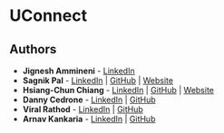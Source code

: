 # UConnect

## Authors
- **Jignesh Ammineni** - [LinkedIn](https://www.linkedin.com/in/jignesh-ammineni/)
- **Sagnik Pal** - [LinkedIn](https://www.linkedin.com/in/sagnikpal2004) | [GitHub](https://github.com/sagnikpal2004) | [Website](http://www-edlab.cs.umass.edu/~sagnikpal)
- **Hsiang-Chun Chiang** - [LinkedIn](www.linkedin.com/in/hsiang-chun-chiang) | [GitHub](https://github.com/hsiangchunch) | [Website](http://www-edlab.cs.umass.edu/~hsiangchunch)
- **Danny Cedrone** - [LinkedIn](https://www.linkedin.com/in/danny-cedrone-a14176202/) | [GitHub](https://github.com/dannycedrone)
- **Viral Rathod** - [LinkedIn](https://www.linkedin.com/in/viralrathod1/) | [GitHub](https://github.com/viralrathod10)
- **Arnav Kankaria** - [LinkedIn](https://www.linkedin.com/in/arnav-kankaria-b78b26213/) | [GitHub](https://github.com/arnavkankaria)
